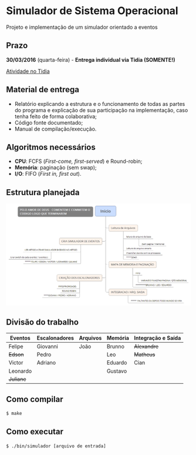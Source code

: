 Simulador de Sistema Operacional
================================

Projeto e implementação de um simulador orientado a eventos

## Prazo

**30/03/2016** (quarta-feira) - **Entrega individual via Tidia (SOMENTE!)**

[Atividade no Tidia](http://www.tidia-ae.usp.br/portal/site/5d71f5e0-79d0-42d2-951d-23372616af29/page/29ac7446-2e91-4c03-8ebf-b0fdc0127e25)

## Material de entrega

- Relatório explicando a estrutura e o funcionamento de todas as partes do programa e explicação de sua participação na implementação, caso tenha feito de forma colaborativa;
- Código fonte documentado;
- Manual de compilação/execução.

## Algoritmos necessários 

- **CPU**: FCFS (*First-come, first-served*) e Round-robin;
- **Memória**: paginação (sem swap);
- **I/O**: FIFO (*First in, first out*).

## Estrutura planejada

![Diagrama da estrutura do projeto](projeto/estrutura.png?raw=true)

## Divisão do trabalho

|Eventos|Escalonadores|Arquivos|Memória|Integração e Saída|
|---|---|---|---|---|
|Felipe|Giovanni|João|Brunno|~~Alexandre~~|
|~~Edson~~|Pedro||Leo|~~Matheus~~|
|Victor|Adriano||Eduardo|Cian|
|Leonardo|||Gustavo||
|~~Juliane~~|

## Como compilar

```sh
$ make
```

## Como executar

```sh
$ ./bin/simulador [arquivo de entrada]
```
